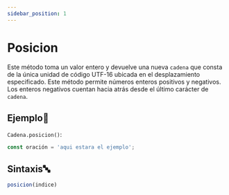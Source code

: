 ```yaml
---
sidebar_position: 1
---
```


# Posicion

Este método toma un valor entero y devuelve una nueva `cadena` que consta de la única unidad de código UTF-16 ubicada en el desplazamiento especificado. Este método permite números enteros positivos y negativos. Los enteros negativos cuentan hacia atrás desde el último carácter de `cadena`.

## Ejemplo📝

`Cadena.posicion()`:

```js title="posicion.dummy"
const oración = 'aqui estara el ejemplo';
```


## Sintaxis🔤

```js
posicion(indice)
```

